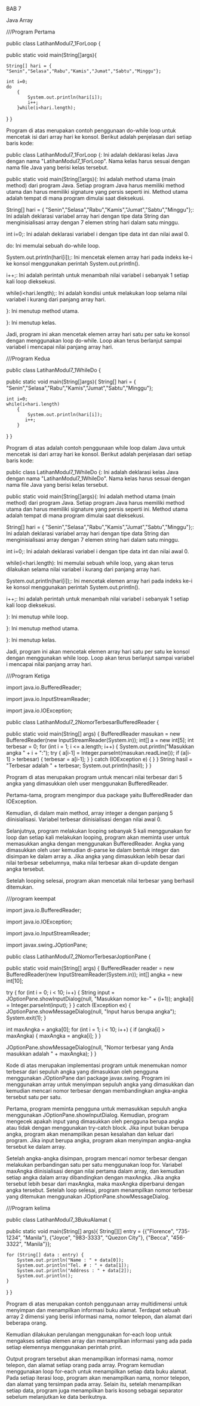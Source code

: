 BAB 7

Java Array

///Program Pertama

public class LatihanModul7_1ForLoop {

public static void main(String[]args){

    String[] hari = { "Senin","Selasa","Rabu","Kamis","Jumat","Sabtu","Minggu"};

    int i=0;
    do
        {
            System.out.println(hari[i]);
            i++;
        }while(i<hari.length);
}
}

Program di atas merupakan contoh penggunaan do-while loop untuk mencetak isi dari array hari ke konsol. Berikut adalah penjelasan dari setiap baris kode:

public class LatihanModul7_1ForLoop {: Ini adalah deklarasi kelas Java dengan nama "LatihanModul7_1ForLoop". Nama kelas harus sesuai dengan nama file Java yang berisi kelas tersebut.

public static void main(String[]args){: Ini adalah method utama (main method) dari program Java. Setiap program Java harus memiliki method utama dan harus memiliki signature yang persis seperti ini. Method utama adalah tempat di mana program dimulai saat dieksekusi.

String[] hari = { "Senin","Selasa","Rabu","Kamis","Jumat","Sabtu","Minggu"};: Ini adalah deklarasi variabel array hari dengan tipe data String dan menginisialisasi array dengan 7 elemen string hari dalam satu minggu.

int i=0;: Ini adalah deklarasi variabel i dengan tipe data int dan nilai awal 0.

do: Ini memulai sebuah do-while loop.

System.out.println(hari[i]);: Ini mencetak elemen array hari pada indeks ke-i ke konsol menggunakan perintah System.out.println().

i++;: Ini adalah perintah untuk menambah nilai variabel i sebanyak 1 setiap kali loop dieksekusi.

while(i<hari.length);: Ini adalah kondisi untuk melakukan loop selama nilai variabel i kurang dari panjang array hari.

}: Ini menutup method utama.

}: Ini menutup kelas.

Jadi, program ini akan mencetak elemen array hari satu per satu ke konsol dengan menggunakan loop do-while. Loop akan terus berlanjut sampai variabel i mencapai nilai panjang array hari.

///Program Kedua

public class LatihanModul7_1WhileDo {

public static void main(String[]args){
    String[] hari = { "Senin","Selasa","Rabu","Kamis","Jumat","Sabtu","Minggu"};

    int i=0;
    while(i<hari.length)
        {
            System.out.println(hari[i]);
           i++;
        }
}
}

Program di atas adalah contoh penggunaan while loop dalam Java untuk mencetak isi dari array hari ke konsol. Berikut adalah penjelasan dari setiap baris kode:

public class LatihanModul7_1WhileDo {: Ini adalah deklarasi kelas Java dengan nama "LatihanModul7_1WhileDo". Nama kelas harus sesuai dengan nama file Java yang berisi kelas tersebut.

public static void main(String[]args){: Ini adalah method utama (main method) dari program Java. Setiap program Java harus memiliki method utama dan harus memiliki signature yang persis seperti ini. Method utama adalah tempat di mana program dimulai saat dieksekusi.

String[] hari = { "Senin","Selasa","Rabu","Kamis","Jumat","Sabtu","Minggu"};: Ini adalah deklarasi variabel array hari dengan tipe data String dan menginisialisasi array dengan 7 elemen string hari dalam satu minggu.

int i=0;: Ini adalah deklarasi variabel i dengan tipe data int dan nilai awal 0.

while(i<hari.length): Ini memulai sebuah while loop, yang akan terus dilakukan selama nilai variabel i kurang dari panjang array hari.

System.out.println(hari[i]);: Ini mencetak elemen array hari pada indeks ke-i ke konsol menggunakan perintah System.out.println().

i++;: Ini adalah perintah untuk menambah nilai variabel i sebanyak 1 setiap kali loop dieksekusi.

}: Ini menutup while loop.

}: Ini menutup method utama.

}: Ini menutup kelas.

Jadi, program ini akan mencetak elemen array hari satu per satu ke konsol dengan menggunakan while loop. Loop akan terus berlanjut sampai variabel i mencapai nilai panjang array hari.

///Program Ketiga

import java.io.BufferedReader;

import java.io.InputStreamReader;

import java.io.IOException;

public class LatihanModul7_2NomorTerbesarBufferedReader {

 public static void main(String[] args) {
    BufferedReader masukan = new BufferedReader(new InputStreamReader(System.in));
    int[] a = new int[5];
    int terbesar = 0;
    for (int i = 1; i <= a.length; i++) {
        System.out.println("Masukkan angka " + i + ":");
        try {
            a[i-1] = Integer.parseInt(masukan.readLine());
            if (a[i-1] > terbesar) {
                terbesar = a[i-1];
            }
        } catch (IOException e) {
        }
    }
    String hasil = "Terbesar adalah " + terbesar;
    System.out.println(hasil);
}
}

Program di atas merupakan program untuk mencari nilai terbesar dari 5 angka yang dimasukkan oleh user menggunakan BufferedReader.

Pertama-tama, program mengimpor dua package yaitu BufferedReader dan IOException.

Kemudian, di dalam main method, array integer a dengan panjang 5 diinisialisasi. Variabel terbesar diinisialisasi dengan nilai awal 0.

Selanjutnya, program melakukan looping sebanyak 5 kali menggunakan for loop dan setiap kali melakukan looping, program akan meminta user untuk memasukkan angka dengan menggunakan BufferedReader. Angka yang dimasukkan oleh user kemudian di-parse ke dalam bentuk integer dan disimpan ke dalam array a. Jika angka yang dimasukkan lebih besar dari nilai terbesar sebelumnya, maka nilai terbesar akan di-update dengan angka tersebut.

Setelah looping selesai, program akan mencetak nilai terbesar yang berhasil ditemukan.

///program keempat

import java.io.BufferedReader;

import java.io.IOException;

import java.io.InputStreamReader;

import javax.swing.JOptionPane;

public class LatihanModul7_2NomorTerbesarJoptionPane {

public static void main(String[] args) {
BufferedReader reader = new BufferedReader(new InputStreamReader(System.in));
int[] angka = new int[10];

try {
  for (int i = 0; i < 10; i++) {
    String input = JOptionPane.showInputDialog(null, "Masukkan nomor ke-" + (i+1));
    angka[i] = Integer.parseInt(input);
  }
} catch (Exception ex) {
  JOptionPane.showMessageDialog(null, "Input harus berupa angka");
  System.exit(1);
}

int maxAngka = angka[0];
for (int i = 1; i < 10; i++) {
  if (angka[i] > maxAngka) {
    maxAngka = angka[i];
  }
}

JOptionPane.showMessageDialog(null, "Nomor terbesar yang Anda masukkan adalah " + maxAngka);
} }

Kode di atas merupakan implementasi program untuk menemukan nomor terbesar dari sepuluh angka yang dimasukkan oleh pengguna menggunakan JOptionPane dari package javax.swing. Program ini menggunakan array untuk menyimpan sepuluh angka yang dimasukkan dan kemudian mencari nomor terbesar dengan membandingkan angka-angka tersebut satu per satu.

Pertama, program meminta pengguna untuk memasukkan sepuluh angka menggunakan JOptionPane.showInputDialog. Kemudian, program mengecek apakah input yang dimasukkan oleh pengguna berupa angka atau tidak dengan menggunakan try-catch block. Jika input bukan berupa angka, program akan menampilkan pesan kesalahan dan keluar dari program. Jika input berupa angka, program akan menyimpan angka-angka tersebut ke dalam array.

Setelah angka-angka disimpan, program mencari nomor terbesar dengan melakukan perbandingan satu per satu menggunakan loop for. Variabel maxAngka diinisialisasi dengan nilai pertama dalam array, dan kemudian setiap angka dalam array dibandingkan dengan maxAngka. Jika angka tersebut lebih besar dari maxAngka, maka maxAngka diperbarui dengan angka tersebut. Setelah loop selesai, program menampilkan nomor terbesar yang ditemukan menggunakan JOptionPane.showMessageDialog.

///Program kelima

public class LatihanModul7_3BukuAlamat {

public static void main(String[] args){
    String[][] entry = {{"Florence", "735-1234", "Manila"},
            {"Joyce", "983-3333", "Quezon City"},
            {"Becca", "456-3322", "Manila"}};
    
    for (String[] data : entry) {
        System.out.println("Name : " + data[0]);
        System.out.println("Tel. # : " + data[1]);
        System.out.println("Address : " + data[2]);
        System.out.println();
    }
}
}

Program di atas merupakan contoh penggunaan array multidimensi untuk menyimpan dan menampilkan informasi buku alamat. Terdapat sebuah array 2 dimensi yang berisi informasi nama, nomor telepon, dan alamat dari beberapa orang.

Kemudian dilakukan perulangan menggunakan for-each loop untuk mengakses setiap elemen array dan menampilkan informasi yang ada pada setiap elemennya menggunakan perintah print.

Output program tersebut akan menampilkan informasi nama, nomor telepon, dan alamat setiap orang pada array. Program kemudian menggunakan loop for-each untuk menampilkan setiap data buku alamat. Pada setiap iterasi loop, program akan menampilkan nama, nomor telepon, dan alamat yang tersimpan pada array. Selain itu, setelah menampilkan setiap data, program juga menampilkan baris kosong sebagai separator sebelum melanjutkan ke data berikutnya.
